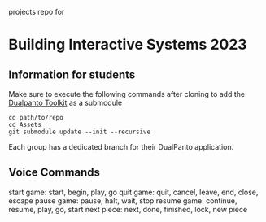 projects repo for 
# Building Interactive Systems 2023 

## Information for students
Make sure to execute the following commands after cloning to add the [Dualpanto Toolkit](https://github.com/HassoPlattnerInstituteHCI/unity-dualpanto-framework)
as a submodule
```
cd path/to/repo
cd Assets
git submodule update --init --recursive
```

Each group has a dedicated branch for their DualPanto application.

## Voice Commands
start game: start, begin, play, go
quit game: quit, cancel, leave, end, close, escape
pause game: pause, halt, wait, stop
resume game: continue, resume, play, go, start
next piece: next, done, finished, lock, new piece
